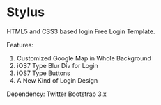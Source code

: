 Stylus
======

HTML5 and CSS3 based login Free Login Template.

Features:
1) Customized Google Map in Whole Background
2) iOS7 Type Blur Div for Login
3) iOS7 Type Buttons
4) A New Kind of Login Design

Dependency:
Twitter Bootstrap 3.x
